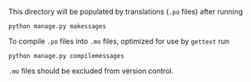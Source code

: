This directory will be populated by translations (`.po` files) after running
```
python manage.py makessages
```

To compile `.po` files into `.mo` files, optimized for use by `gettext` run
```
python manage.py compilemessages
```

`.mo` files should be excluded from version control.
